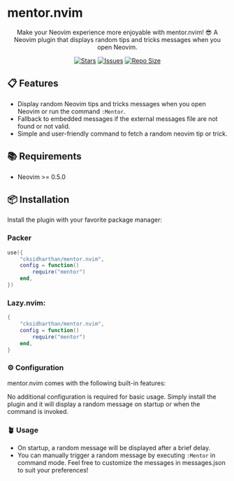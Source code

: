 # mentor.nvim

<p align="center">
	Make your Neovim experience more enjoyable with mentor.nvim! 😎 A Neovim plugin that displays random tips and tricks messages when you open Neovim.
</p>

<p align="center">
	<a href="https://github.com/cksidharthan/mentor.nvim/stargazers">
		<img alt="Stars" src="https://img.shields.io/github/stars/cksidharthan/mentor.nvim?style=for-the-badge&logo=starship&color=C9CBFF&logoColor=D9E0EE&labelColor=302D41"></a>
	<a href="https://github.com/cksidharthan/mentor.nvim/issues">
		<img alt="Issues" src="https://img.shields.io/github/issues/cksidharthan/mentor.nvim?style=for-the-badge&logo=bilibili&color=F5E0DC&logoColor=D9E0EE&labelColor=302D41"></a>
	<a href="https://github.com/cksidharthan/mentor.nvim">
		<img alt="Repo Size" src="https://img.shields.io/github/repo-size/cksidharthan/mentor.nvim?color=%23DDB6F2&label=SIZE&logo=codesandbox&style=for-the-badge&logoColor=D9E0EE&labelColor=302D41"/></a>
</p>

## 📋 Features

- Display random Neovim tips and tricks messages when you open Neovim or run the command `:Mentor`.
- Fallback to embedded messages if the external messages file are not found or not valid.
- Simple and user-friendly command to fetch a random neovim tip or trick.

## 📚 Requirements

- Neovim >= 0.5.0

## 📦 Installation

Install the plugin with your favorite package manager:

### Packer

```lua
use({
	"cksidharthan/mentor.nvim",
	config = function()
		require("mentor")
	end,
})
```

### Lazy.nvim:

```lua
{
    "cksidharthan/mentor.nvim",
    config = function()
        require("mentor")
    end,
}
```

### ⚙️ Configuration

mentor.nvim comes with the following built-in features:

No additional configuration is required for basic usage. Simply install the plugin and it will display a random message on startup or when the command is invoked.

### 🪴 Usage

- On startup, a random message will be displayed after a brief delay.
- You can manually trigger a random message by executing `:Mentor` in command mode.
Feel free to customize the messages in messages.json to suit your preferences!

